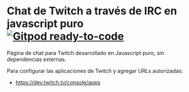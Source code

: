 # Chat de Twitch a través de IRC en javascript puro [![Gitpod ready-to-code](https://img.shields.io/badge/Gitpod-ready--to--code-blue?logo=gitpod)](https://gitpod.io/#https://github.com/ojgarciab/twitch-chat)

Página de chat para Twitch desarrollado en Javascript puro, sin dependencias externas.

Para configurar las aplicaciones de Twitch y agregar URLs autorizadas:
* https://dev.twitch.tv/console/apps
